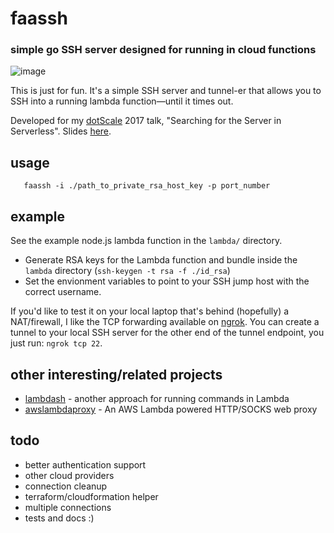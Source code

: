 # faassh
### simple go SSH server designed for running in cloud functions

![image](https://cloud.githubusercontent.com/assets/27153/25602411/819d0b02-2ea8-11e7-9f64-157226b2d4cb.png)

This is just for fun. It's a simple SSH server and tunnel-er that allows you to SSH into a running lambda function—until it times out.

Developed for my [dotScale](https://dotscale.io) 2017 talk, "Searching for the Server in Serverless". Slides [here](speakerdeck.com/smithclay/searching-for-the-server-in-serverless).

## usage

```
   faassh -i ./path_to_private_rsa_host_key -p port_number
```

## example

See the example node.js lambda function in the `lambda/` directory.

* Generate RSA keys for the Lambda function and bundle inside the `lambda` directory (`ssh-keygen -t rsa -f ./id_rsa`)
* Set the envionment variables to point to your SSH jump host with the correct username.

If you'd like to test it on your local laptop that's behind (hopefully) a NAT/firewall, I like the TCP forwarding available on [ngrok](https://ngrok.com/). You can create a tunnel to your local SSH server for the other end of the tunnel endpoint, you just run: `ngrok tcp 22`.

## other interesting/related projects

* [lambdash](https://github.com/alestic/lambdash) - another approach for running commands in Lambda
* [awslambdaproxy](https://github.com/dan-v/awslambdaproxy) - An AWS Lambda powered HTTP/SOCKS web proxy

## todo

- better authentication support
- other cloud providers
- connection cleanup
- terraform/cloudformation helper
- multiple connections
- tests and docs :)
